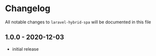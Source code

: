 # Changelog

All notable changes to `laravel-hybrid-spa` will be documented in this file

## 1.0.0 - 2020-12-03

-   initial release

